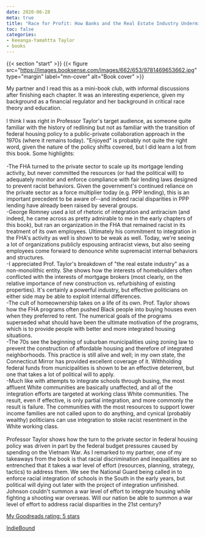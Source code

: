 ```yaml
---
date: 2020-06-28
meta: true
title: "Race for Profit: How Banks and the Real Estate Industry Undermined Black Homeownership"
toc: false
categories:
- Keeanga-Yamahtta Taylor
- books
---
```


{{< section "start" >}}
{{< figure src="https://images.booksense.com/images/662/653/9781469653662.jpg" type="margin" label="mn-cover" alt="Book cover" >}}

My partner and I read this as a mini-book club, with informal discussions after finishing each chapter. It was an interesting experience, given my background as a financial regulator and her background in critical race theory and education.<br /><br />I think I was right in Professor Taylor's target audience, as someone quite familiar with the history of redlining but not as familiar with the transition of federal housing policy to a public-private collaboration approach in the 1970s (where it remains today). "Enjoyed" is probably not quite the right word, given the nature of the policy shifts covered, but I did learn a lot from this book. Some highlights:<br /><br />-The FHA turned to the private sector to scale up its mortgage lending activity, but never committed the resources (or had the political will) to adequately monitor and enforce compliance with fair lending laws designed to prevent racist behaviors. Given the government's continued reliance on the private sector as a force multiplier today (e.g. PPP lending), this is an important precedent to be aware of--and indeed racial disparities in PPP lending have already been raised by several groups.<br />-George Romney used a lot of rhetoric of integration and antiracism (and indeed, he came across as pretty admirable to me in the early chapters of this book), but ran an organization in the FHA that remained racist in its treatment of its own employees. Ultimately his commitment to integration in the FHA's activity as well is shown to be weak as well. Today, we're seeing a lot of organizations publicly espousing antiracist views, but also seeing employees come forward to denounce white supremacist internal behaviors and structures.<br />-I appreciated Prof. Taylor's breakdown of "the real estate industry" as a non-monolithic entity. She shows how the interests of homebuilders often conflicted with the interests of mortgage brokers (most clearly, on the relative importance of new construction vs. refurbishing of existing properties). It's certainly a powerful industry, but effective politicians on either side may be able to exploit internal differences.<br />-The cult of homeownership takes on a life of its own. Prof. Taylor shows how the FHA programs often pushed Black people into buying houses even when they preferred to rent. The numerical goals of the programs superseded what should have been the ultimate motivation of the programs, which is to provide people with better and more integrated housing situations.<br />-The 70s see the beginning of suburban municipalities using zoning law to prevent the construction of affordable housing and therefore of integrated neighborhoods. This practice is still alive and well; in my own state, the Connecticut Mirror has provided excellent coverage of it. Withholding federal funds from municipalities is shown to be an effective deterrent, but one that takes a lot of political will to apply.<br />-Much like with attempts to integrate schools through busing, the most affluent White communities are basically unaffected, and all of the integration efforts are targeted at working class White communities. The result, even if effective, is only partial integration, and more commonly the result is failure. The communities with the most resources to support lower income families are not called upon to do anything, and cynical (probably wealthy) politicians can use integration to stoke racist resentment in the White working class.<br /><br />Professor Taylor shows how the turn to the private sector in federal housing policy was driven in part by the federal budget pressures caused by spending on the Vietnam War. As I remarked to my partner, one of my takeaways from the book is that racial discrimination and inequalities are so entrenched that it takes a war level of effort (resources, planning, strategy, tactics) to address them. We see the National Guard being called in to enforce racial integration of schools in the South in the early years, but political will dying out later with the project of integration unfinished. Johnson couldn't summon a war level of effort to integrate housing while fighting a shooting war overseas. Will our nation be able to summon a war level of effort to address racial disparities in the 21st century?

[My Goodreads rating: 5 stars](https://www.goodreads.com/review/show/3381755725)  

[IndieBound](https://www.indiebound.org/book/9781469653662)
